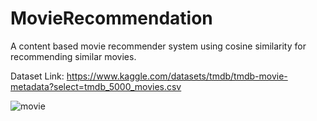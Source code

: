 # MovieRecommendation
A content based movie recommender system using cosine similarity for recommending similar movies.

Dataset Link:
https://www.kaggle.com/datasets/tmdb/tmdb-movie-metadata?select=tmdb_5000_movies.csv

![movie](https://user-images.githubusercontent.com/82725681/171056746-28219ede-94a7-4b47-b6a2-c30391f8a54a.png)
